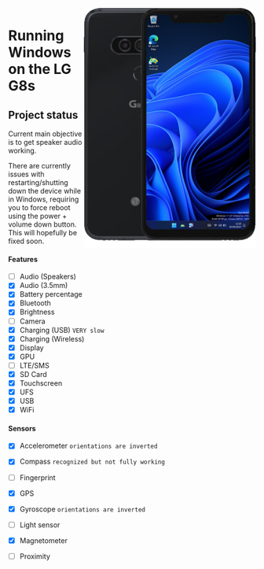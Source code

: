 <img align="right" src="https://github.com/n00b69/woa-betalm/blob/main/betalm.png" width="350" alt="Windows 11 running on betalm">

# Running Windows on the LG G8s

## Project status
Current main objective is to get speaker audio working.

There are currently issues with restarting/shutting down the device while in Windows, requiring you to force reboot using the power + volume down button. This will hopefully be fixed soon.

#### Features
- [ ] Audio (Speakers)
- [x] Audio (3.5mm)
- [x] Battery percentage
- [x] Bluetooth
- [x] Brightness
- [ ] Camera
- [x] Charging (USB) ```VERY slow```
- [x] Charging (Wireless)
- [x] Display
- [x] GPU
- [ ] LTE/SMS
- [x] SD Card
- [x] Touchscreen
- [x] UFS
- [x] USB
- [x] WiFi

#### Sensors
- [x] Accelerometer ```orientations are inverted```
- [x] Compass ```recognized but not fully working```
- [ ] Fingerprint
- [x] GPS
- [x] Gyroscope ```orientations are inverted```
- [ ] Light sensor
- [x] Magnetometer
- [ ] Proximity





















